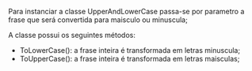 Para instanciar a classe UpperAndLowerCase passa-se por parametro a frase que será convertida para maisculo ou minuscula;

A classe possui os seguintes métodos:

- ToLowerCase(): a frase inteira é transformada em letras minuscula;
- ToUpperCase(): a frase inteira é transformada em letras maisculas;